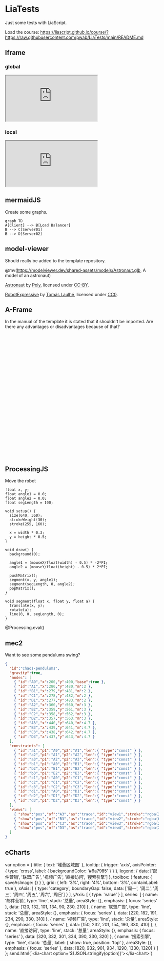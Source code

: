<!--
author:   Philipp Wabnitz
version:  0.0.6
language: en
comment:  Just some LiaScript tests

script:
    https://unpkg.com/@google/model-viewer/dist/model-viewer.min.js
    https://unpkg.com/@google/model-viewer/dist/model-viewer-legacy.js
    https://cdnjs.cloudflare.com/ajax/libs/processing.js/1.6.6/processing.min.js

@mv: <model-viewer src="@0" alt="@1" auto-rotate camera-controls></model-viewer>

import:
    https://raw.githubusercontent.com/LiaTemplates/mermaid_template/master/README.md
    https://raw.githubusercontent.com/LiaTemplates/processingjs/master/README.md
    https://raw.githubusercontent.com/LiaTemplates/aframe/master/README.md
    https://raw.githubusercontent.com/LiaTemplates/mec2/main/README.md
-->

# LiaTests

Just some tests with LiaScript.

Load the course: https://liascript.github.io/course/?https://raw.githubusercontent.com/pwab/LiaTests/main/README.md

## Iframe

### global

<iframe src="https://liascript.github.io"></iframe>

### local

<iframe src="https://pwab.github.io/LiaTests/web/index.html"></iframe>

## mermaidJS

Create some graphs.

``` @mermaid(2)
graph TD
A[Client] --> B[Load Balancer]
B --> C[Server01]
B --> D[Server02]
```

## model-viewer

Should really be added to the template repository.

@mv(https://modelviewer.dev/shared-assets/models/Astronaut.glb, A model of an astronaut)

[Astronaut](https://poly.google.com/view/dLHpzNdygsg) by [Poly](https://poly.google.com/user/4aEd8rQgKu2), licensed under [CC-BY](https://creativecommons.org/licenses/by/2.0/).

<model-viewer id="paused-change-demo" camera-controls autoplay animation-name="Running" ar shadow-intensity="1" src="https://modelviewer.dev/shared-assets/models/RobotExpressive.glb" alt="An animated 3D model of a robot"></model-viewer>
  <script>
  (() => {
    const modelViewer = document.querySelector('#paused-change-demo');

    self.setInterval(() => {
      modelViewer.animationName = modelViewer.animationName === 'Running' ?
        'Wave' : 'Running';
    }, 1500.0);
  })();
  </script>

[RobotExpressive](https://github.com/mrdoob/three.js/tree/dev/examples/models/gltf/RobotExpressive) by [Tomás Laulhé](https://www.patreon.com/quaternius), licensed under [CC0](https://creativecommons.org/publicdomain/zero/1.0/). 


## A-Frame

In the manual of the template it is stated that it shouldn't be imported. Are there any advantages or disadvantages because of that?

<div style="height: 400px; width: 100%">
<a-scene embedded background="color: #ECECEC">
  <a-box position="-1 0.5 -3" rotation="0 45 0" color="#4CC3D9" shadow></a-box>
  <a-sphere position="0 1.25 -5" radius="1.25" color="#EF2D5E" shadow></a-sphere>
  <a-cylinder position="1 0.75 -3" radius="0.5" height="1.5" color="#FFC65D" shadow></a-cylinder>
  <a-plane position="0 0 -4" rotation="-90 0 0" width="4" height="4" color="#7BC8A4" shadow></a-plane>
</a-scene>
</div>

## ProcessingJS

Move the robot

```p5 -Roboterarm
float x, y;
float angle1 = 0.0;
float angle2 = 0.0;
float segLength = 100;

void setup() {
  size(640, 360);
  strokeWeight(30);
  stroke(255, 160);

  x = width * 0.3;
  y = height * 0.5;
}

void draw() {
  background(0);

  angle1 = (mouseX/float(width) - 0.5) * -2*PI;
  angle2 = (mouseY/float(height) - 0.5) * 2*PI;

  pushMatrix();
  segment(x, y, angle1);
  segment(segLength, 0, angle2);
  popMatrix();
}

void segment(float x, float y, float a) {
  translate(x, y);
  rotate(a);
  line(0, 0, segLength, 0);
}
```
@Processing.eval()

## mec2

Want to see some pendulums swing?

``` json @mec2
{
  "id":"chaos-pendulums",
  "gravity":true,
  "nodes": [
    { "id":"A0","x":200,"y":400,"base":true },
    { "id":"A1","x":280,"y":480,"m":2 },
    { "id":"B1","x":279,"y":481,"m":2 },
    { "id":"C1","x":278,"y":482,"m":2 },
    { "id":"D1","x":277,"y":483,"m":2 },
    { "id":"A2","x":360,"y":560,"m":3 },
    { "id":"B2","x":359,"y":561,"m":3 },
    { "id":"C2","x":358,"y":562,"m":3 },
    { "id":"D2","x":357,"y":563,"m":3 },
    { "id":"A3","x":440,"y":640,"m":4.7 },
    { "id":"B3","x":439,"y":641,"m":4.7 },
    { "id":"C3","x":438,"y":642,"m":4.7 },
    { "id":"D3","x":437,"y":643,"m":4.7 }
  ],
  "constraints": [
    { "id":"a1","p1":"A0","p2":"A1","len":{ "type":"const" } },
    { "id":"a2","p1":"A1","p2":"A2","len":{ "type":"const" } },
    { "id":"a3","p1":"A2","p2":"A3","len":{ "type":"const" } },
    { "id":"b1","p1":"A0","p2":"B1","len":{ "type":"const" } },
    { "id":"b2","p1":"B1","p2":"B2","len":{ "type":"const" } },
    { "id":"b3","p1":"B2","p2":"B3","len":{ "type":"const" } },
    { "id":"c1","p1":"A0","p2":"C1","len":{ "type":"const" } },
    { "id":"c2","p1":"C1","p2":"C2","len":{ "type":"const" } },
    { "id":"c3","p1":"C2","p2":"C3","len":{ "type":"const" } },
    { "id":"d1","p1":"A0","p2":"D1","len":{ "type":"const" } },
    { "id":"d2","p1":"D1","p2":"D2","len":{ "type":"const" } },
    { "id":"d3","p1":"D2","p2":"D3","len":{ "type":"const" } }
  ],
  "views": [
    { "show":"pos","of":"A3","as":"trace","id":"view1","stroke":"rgba(255,0,0,.5)" },
    { "show":"pos","of":"B3","as":"trace","id":"view2","stroke":"rgba(0,255,0,.5)" },
    { "show":"pos","of":"C3","as":"trace","id":"view3","stroke":"rgba(255,255,0,.5)" },
    { "show":"pos","of":"D3","as":"trace","id":"view4","stroke":"rgba(255,0,255,.5)" }
  ]
}
```

## eCharts

<script runOnce style="display: inline-block; width: 100%">
var option = {
    title: {
        text: '堆叠区域图'
    },
    tooltip: {
        trigger: 'axis',
        axisPointer: {
            type: 'cross',
            label: {
                backgroundColor: '#6a7985'
            }
        }
    },
    legend: {
        data: ['邮件营销', '联盟广告', '视频广告', '直接访问', '搜索引擎']
    },
    toolbox: {
        feature: {
            saveAsImage: {}
        }
    },
    grid: {
        left: '3%',
        right: '4%',
        bottom: '3%',
        containLabel: true
    },
    xAxis: [
        {
            type: 'category',
            boundaryGap: false,
            data: ['周一', '周二', '周三', '周四', '周五', '周六', '周日']
        }
    ],
    yAxis: [
        {
            type: 'value'
        }
    ],
    series: [
        {
            name: '邮件营销',
            type: 'line',
            stack: '总量',
            areaStyle: {},
            emphasis: {
                focus: 'series'
            },
            data: [120, 132, 101, 134, 90, 230, 210]
        },
        {
            name: '联盟广告',
            type: 'line',
            stack: '总量',
            areaStyle: {},
            emphasis: {
                focus: 'series'
            },
            data: [220, 182, 191, 234, 290, 330, 310]
        },
        {
            name: '视频广告',
            type: 'line',
            stack: '总量',
            areaStyle: {},
            emphasis: {
                focus: 'series'
            },
            data: [150, 232, 201, 154, 190, 330, 410]
        },
        {
            name: '直接访问',
            type: 'line',
            stack: '总量',
            areaStyle: {},
            emphasis: {
                focus: 'series'
            },
            data: [320, 332, 301, 334, 390, 330, 320]
        },
        {
            name: '搜索引擎',
            type: 'line',
            stack: '总量',
            label: {
                show: true,
                position: 'top'
            },
            areaStyle: {},
            emphasis: {
                focus: 'series'
            },
            data: [820, 932, 901, 934, 1290, 1330, 1320]
        }
    ]
};

send.html(`<lia-chart option='${JSON.stringify(option)}'></lia-chart>`)

</script>
